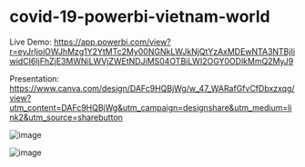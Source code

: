 # covid-19-powerbi-vietnam-world

Live Demo: https://app.powerbi.com/view?r=eyJrIjoiOWJhMzg1Y2YtMTc2My00NGNkLWJkNjQtYzAxMDEwNTA3NTBjIiwidCI6IjFhZjE3MWNiLWVjZWEtNDJiMS04OTBiLWI2OGY0ODlkMmQ2MyJ9

Presentation: https://www.canva.com/design/DAFc9HQBjWg/w_47_WARafGfvCfDbxzxqg/view?utm_content=DAFc9HQBjWg&utm_campaign=designshare&utm_medium=link2&utm_source=sharebutton

![image](https://user-images.githubusercontent.com/48487157/229171165-5fd4615f-b21c-4fe8-8d92-31f1a3ab2a24.png)

![image](https://user-images.githubusercontent.com/48487157/229171246-834f8078-19bc-4f39-bf05-b4f9d2c3dbc4.png)
